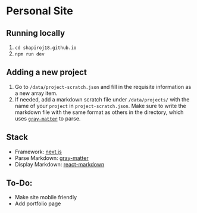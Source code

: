 # Personal Site

## Running locally
1. `cd shapiroj18.github.io`
2. `npm run dev`

## Adding a new project
1. Go to `/data/project-scratch.json` and fill in the requisite information as a new array item.
2. If needed, add a markdown scratch file under `/data/projects/` with the name of your `project` in `project-scratch.json`. Make sure to write the markdown file with the same format as others in the directory, which uses [`gray-matter`](https://github.com/jonschlinkert/gray-matter) to parse.

## Stack
* Framework: [next.js](https://nextjs.org/)
* Parse Markdown: [gray-matter](https://github.com/jonschlinkert/gray-matter)
* Display Markdown: [react-markdown](https://github.com/remarkjs/react-markdown)

## To-Do:
* Make site mobile friendly
* Add portfolio page